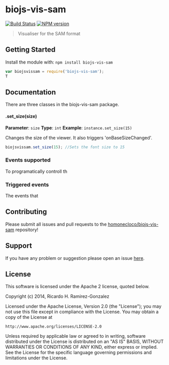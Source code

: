 # biojs-vis-sam

[![Build Status](https://secure.travis-ci.org/homonecloco/biojs-vis-sam.png?branch=master)](http://travis-ci.org/homonecloco/biojs-vis-sam)
[![NPM version](https://badge-me.herokuapp.com/api/npm/biojs-vis-sam.png)](http://badges.enytc.com/for/npm/biojs-vis-sam) 

> Visualiser for the SAM format 

## Getting Started
Install the module with: `npm install biojs-vis-sam`

```javascript
var biojsvissam = require('biojs-vis-sam');
T
```

## Documentation

There are three classes in the biojs-vis-sam package. 



#### .set_size(size)

**Parameter**: `size`
**Type**: `int`
**Example**: `instance.set_size(15)`

Changes the size of the viewer. It also triggers 'onBaseSizeChanged'.

```javascript
biojsvissam.set_size(15); //Sets the font size to 15
```

### Events supported

To programatically controll th

### Triggered events

The events that 

## Contributing

Please submit all issues and pull requests to the [homonecloco/biojs-vis-sam](http://github.com/homonecloco/biojs-vis-sam) repository!

## Support
If you have any problem or suggestion please open an issue [here](https://github.com/homonecloco/biojs-vis-sam/issues).

## License 


This software is licensed under the Apache 2 license, quoted below.

Copyright (c) 2014, Ricardo H. Ramirez-Gonzalez 

Licensed under the Apache License, Version 2.0 (the "License"); you may not
use this file except in compliance with the License. You may obtain a copy of
the License at

    http://www.apache.org/licenses/LICENSE-2.0

Unless required by applicable law or agreed to in writing, software
distributed under the License is distributed on an "AS IS" BASIS, WITHOUT
WARRANTIES OR CONDITIONS OF ANY KIND, either express or implied. See the
License for the specific language governing permissions and limitations under
the License.
